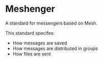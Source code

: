 # Meshenger
A standard for messengers based on Mesh.

This standard specifes:
- How messages are saved
- How messages are distributed in groups
- How files are sent


